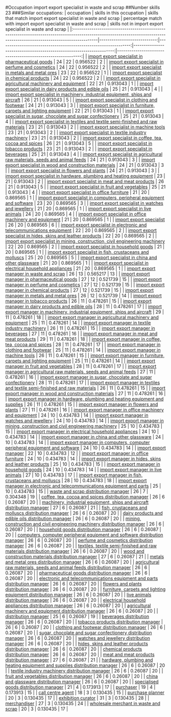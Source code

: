 #Occupation import export specialist in waste and scrap
##Number skills 23
###Similar occupations:
| occupation                                                                                                                                                              |   skills in this occupation |   skills that match import export specialist in waste and scrap |   percentage match with import export specialist in waste and scrap |   skills not in import export specialist in waste and scrap |
|:------------------------------------------------------------------------------------------------------------------------------------------------------------------------|----------------------------:|----------------------------------------------------------------:|--------------------------------------------------------------------:|------------------------------------------------------------:|
| [import export specialist in pharmaceutical goods](import_export_specialist_in_pharmaceutical_goods.md)                                                                 |                          24 |                                                              22 |                                                            0.956522 |                                                           2 |
| [import export specialist in perfume and cosmetics](import_export_specialist_in_perfume_and_cosmetics.md)                                                               |                          24 |                                                              22 |                                                            0.956522 |                                                           2 |
| [import export specialist in metals and metal ores](import_export_specialist_in_metals_and_metal_ores.md)                                                               |                          23 |                                                              22 |                                                            0.956522 |                                                           1 |
| [import export specialist in chemical products](import_export_specialist_in_chemical_products.md)                                                                       |                          24 |                                                              22 |                                                            0.956522 |                                                           2 |
| [import export specialist in agricultural machinery and equipment](import_export_specialist_in_agricultural_machinery_and_equipment.md)                                 |                          22 |                                                              21 |                                                            0.913043 |                                                           1 |
| [import export specialist in dairy products and edible oils](import_export_specialist_in_dairy_products_and_edible_oils.md)                                             |                          25 |                                                              21 |                                                            0.913043 |                                                           4 |
| [import export specialist in machinery, industrial equipment, ships and aircraft](import_export_specialist_in_machinery,_industrial_equipment,_ships_and_aircraft.md)   |                          26 |                                                              21 |                                                            0.913043 |                                                           5 |
| [import export specialist in clothing and footwear](import_export_specialist_in_clothing_and_footwear.md)                                                               |                          24 |                                                              21 |                                                            0.913043 |                                                           3 |
| [import export specialist in furniture, carpets and lighting equipment](import_export_specialist_in_furniture,_carpets_and_lighting_equipment.md)                       |                          22 |                                                              21 |                                                            0.913043 |                                                           1 |
| [import export specialist in sugar, chocolate and sugar confectionery](import_export_specialist_in_sugar,_chocolate_and_sugar_confectionery.md)                         |                          25 |                                                              21 |                                                            0.913043 |                                                           4 |
| [import export specialist in textiles and textile semi-finished and raw materials](import_export_specialist_in_textiles_and_textile_semi-finished_and_raw_materials.md) |                          23 |                                                              21 |                                                            0.913043 |                                                           2 |
| [import export specialist in machine tools](import_export_specialist_in_machine_tools.md)                                                                               |                          23 |                                                              21 |                                                            0.913043 |                                                           2 |
| [import export specialist in textile industry machinery](import_export_specialist_in_textile_industry_machinery.md)                                                     |                          23 |                                                              21 |                                                            0.913043 |                                                           2 |
| [import export specialist in coffee, tea, cocoa and spices](import_export_specialist_in_coffee,_tea,_cocoa_and_spices.md)                                               |                          26 |                                                              21 |                                                            0.913043 |                                                           5 |
| [import export specialist in tobacco products](import_export_specialist_in_tobacco_products.md)                                                                         |                          23 |                                                              21 |                                                            0.913043 |                                                           2 |
| [import export specialist in beverages](import_export_specialist_in_beverages.md)                                                                                       |                          25 |                                                              21 |                                                            0.913043 |                                                           4 |
| [import export specialist in agricultural raw materials, seeds and animal feeds](import_export_specialist_in_agricultural_raw_materials,_seeds_and_animal_feeds.md)     |                          24 |                                                              21 |                                                            0.913043 |                                                           3 |
| [import export specialist in wood and construction materials](import_export_specialist_in_wood_and_construction_materials.md)                                           |                          24 |                                                              21 |                                                            0.913043 |                                                           3 |
| [import export specialist in flowers and plants](import_export_specialist_in_flowers_and_plants.md)                                                                     |                          24 |                                                              21 |                                                            0.913043 |                                                           3 |
| [import export specialist in hardware, plumbing and heating equipment](import_export_specialist_in_hardware,_plumbing_and_heating_equipment.md)                         |                          23 |                                                              21 |                                                            0.913043 |                                                           2 |
| [import export specialist in meat and meat products](import_export_specialist_in_meat_and_meat_products.md)                                                             |                          26 |                                                              21 |                                                            0.913043 |                                                           5 |
| [import export specialist in fruit and vegetables](import_export_specialist_in_fruit_and_vegetables.md)                                                                 |                          25 |                                                              21 |                                                            0.913043 |                                                           4 |
| [import export specialist in office furniture](import_export_specialist_in_office_furniture.md)                                                                         |                          21 |                                                              20 |                                                            0.869565 |                                                           1 |
| [import export specialist in computers, peripheral equipment and software](import_export_specialist_in_computers,_peripheral_equipment_and_software.md)                 |                          23 |                                                              20 |                                                            0.869565 |                                                           3 |
| [import export specialist in watches and jewellery](import_export_specialist_in_watches_and_jewellery.md)                                                               |                          21 |                                                              20 |                                                            0.869565 |                                                           1 |
| [import export specialist in live animals](import_export_specialist_in_live_animals.md)                                                                                 |                          24 |                                                              20 |                                                            0.869565 |                                                           4 |
| [import export specialist in office machinery and equipment](import_export_specialist_in_office_machinery_and_equipment.md)                                             |                          21 |                                                              20 |                                                            0.869565 |                                                           1 |
| [import export specialist](import_export_specialist.md)                                                                                                                 |                          26 |                                                              20 |                                                            0.869565 |                                                           6 |
| [import export specialist in electronic and telecommunications equipment](import_export_specialist_in_electronic_and_telecommunications_equipment.md)                   |                          22 |                                                              20 |                                                            0.869565 |                                                           2 |
| [import export specialist in hides, skins and leather products](import_export_specialist_in_hides,_skins_and_leather_products.md)                                       |                          22 |                                                              20 |                                                            0.869565 |                                                           2 |
| [import export specialist in mining, construction, civil engineering machinery](import_export_specialist_in_mining,_construction,_civil_engineering_machinery.md)       |                          22 |                                                              20 |                                                            0.869565 |                                                           2 |
| [import export specialist in household goods](import_export_specialist_in_household_goods.md)                                                                           |                          21 |                                                              20 |                                                            0.869565 |                                                           1 |
| [import export specialist in  fish, crustaceans and molluscs](import_export_specialist_in__fish,_crustaceans_and_molluscs.md)                                           |                          25 |                                                              20 |                                                            0.869565 |                                                           5 |
| [import export specialist in china and other glassware](import_export_specialist_in_china_and_other_glassware.md)                                                       |                          21 |                                                              20 |                                                            0.869565 |                                                           1 |
| [import export specialist in electrical household appliances](import_export_specialist_in_electrical_household_appliances.md)                                           |                          21 |                                                              20 |                                                            0.869565 |                                                           1 |
| [import export manager in waste and scrap](import_export_manager_in_waste_and_scrap.md)                                                                                 |                          26 |                                                              13 |                                                            0.565217 |                                                          13 |
| [import export manager in pharmaceutical goods](import_export_manager_in_pharmaceutical_goods.md)                                                                       |                          27 |                                                              12 |                                                            0.521739 |                                                          15 |
| [import export manager in perfume and cosmetics](import_export_manager_in_perfume_and_cosmetics.md)                                                                     |                          27 |                                                              12 |                                                            0.521739 |                                                          15 |
| [import export manager in chemical products](import_export_manager_in_chemical_products.md)                                                                             |                          27 |                                                              12 |                                                            0.521739 |                                                          15 |
| [import export manager in metals and metal ores](import_export_manager_in_metals_and_metal_ores.md)                                                                     |                          26 |                                                              12 |                                                            0.521739 |                                                          14 |
| [import export manager in tobacco products](import_export_manager_in_tobacco_products.md)                                                                               |                          26 |                                                              11 |                                                            0.478261 |                                                          15 |
| [import export manager in dairy products and edible oils](import_export_manager_in_dairy_products_and_edible_oils.md)                                                   |                          28 |                                                              11 |                                                            0.478261 |                                                          17 |
| [import export manager in machinery, industrial equipment, ships and aircraft](import_export_manager_in_machinery,_industrial_equipment,_ships_and_aircraft.md)         |                          29 |                                                              11 |                                                            0.478261 |                                                          18 |
| [import export manager in agricultural machinery and equipment](import_export_manager_in_agricultural_machinery_and_equipment.md)                                       |                          25 |                                                              11 |                                                            0.478261 |                                                          14 |
| [import export manager in textile industry machinery](import_export_manager_in_textile_industry_machinery.md)                                                           |                          26 |                                                              11 |                                                            0.478261 |                                                          15 |
| [import export manager in beverages](import_export_manager_in_beverages.md)                                                                                             |                          27 |                                                              11 |                                                            0.478261 |                                                          16 |
| [import export manager in meat and meat products](import_export_manager_in_meat_and_meat_products.md)                                                                   |                          29 |                                                              11 |                                                            0.478261 |                                                          18 |
| [import export manager in coffee, tea, cocoa and spices](import_export_manager_in_coffee,_tea,_cocoa_and_spices.md)                                                     |                          28 |                                                              11 |                                                            0.478261 |                                                          17 |
| [import export manager in clothing and footwear](import_export_manager_in_clothing_and_footwear.md)                                                                     |                          25 |                                                              11 |                                                            0.478261 |                                                          14 |
| [import export manager in machine tools](import_export_manager_in_machine_tools.md)                                                                                     |                          26 |                                                              11 |                                                            0.478261 |                                                          15 |
| [import export manager in furniture, carpets and lighting equipment](import_export_manager_in_furniture,_carpets_and_lighting_equipment.md)                             |                          25 |                                                              11 |                                                            0.478261 |                                                          14 |
| [import export manager in fruit and vegetables](import_export_manager_in_fruit_and_vegetables.md)                                                                       |                          28 |                                                              11 |                                                            0.478261 |                                                          17 |
| [import export manager in agricultural raw materials, seeds and animal feeds](import_export_manager_in_agricultural_raw_materials,_seeds_and_animal_feeds.md)           |                          27 |                                                              11 |                                                            0.478261 |                                                          16 |
| [import export manager in sugar, chocolate and sugar confectionery](import_export_manager_in_sugar,_chocolate_and_sugar_confectionery.md)                               |                          28 |                                                              11 |                                                            0.478261 |                                                          17 |
| [import export manager in textiles and textile semi-finished and raw materials](import_export_manager_in_textiles_and_textile_semi-finished_and_raw_materials.md)       |                          26 |                                                              11 |                                                            0.478261 |                                                          15 |
| [import export manager in wood and construction materials](import_export_manager_in_wood_and_construction_materials.md)                                                 |                          27 |                                                              11 |                                                            0.478261 |                                                          16 |
| [import export manager in hardware, plumbing and heating equipment and supplies](import_export_manager_in_hardware,_plumbing_and_heating_equipment_and_supplies.md)     |                          26 |                                                              11 |                                                            0.478261 |                                                          15 |
| [import export manager in flowers and plants](import_export_manager_in_flowers_and_plants.md)                                                                           |                          27 |                                                              11 |                                                            0.478261 |                                                          16 |
| [import export manager in office machinery and equipment](import_export_manager_in_office_machinery_and_equipment.md)                                                   |                          24 |                                                              10 |                                                            0.434783 |                                                          14 |
| [import export manager in watches and jewellery](import_export_manager_in_watches_and_jewellery.md)                                                                     |                          24 |                                                              10 |                                                            0.434783 |                                                          14 |
| [import export manager in mining, construction and civil engineering machinery](import_export_manager_in_mining,_construction_and_civil_engineering_machinery.md)       |                          25 |                                                              10 |                                                            0.434783 |                                                          15 |
| [import export manager in electrical household appliances](import_export_manager_in_electrical_household_appliances.md)                                                 |                          24 |                                                              10 |                                                            0.434783 |                                                          14 |
| [import export manager in china and other glassware](import_export_manager_in_china_and_other_glassware.md)                                                             |                          24 |                                                              10 |                                                            0.434783 |                                                          14 |
| [import export manager in computers, computer peripheral equipment and software](import_export_manager_in_computers,_computer_peripheral_equipment_and_software.md)     |                          24 |                                                              10 |                                                            0.434783 |                                                          14 |
| [import export manager](import_export_manager.md)                                                                                                                       |                          22 |                                                              10 |                                                            0.434783 |                                                          12 |
| [import export manager in office furniture](import_export_manager_in_office_furniture.md)                                                                               |                          24 |                                                              10 |                                                            0.434783 |                                                          14 |
| [import export manager in hides, skins and leather products](import_export_manager_in_hides,_skins_and_leather_products.md)                                             |                          25 |                                                              10 |                                                            0.434783 |                                                          15 |
| [import export manager in household goods](import_export_manager_in_household_goods.md)                                                                                 |                          24 |                                                              10 |                                                            0.434783 |                                                          14 |
| [import export manager in live animals](import_export_manager_in_live_animals.md)                                                                                       |                          27 |                                                              10 |                                                            0.434783 |                                                          17 |
| [import export manager in fish, crustaceans and molluscs](import_export_manager_in_fish,_crustaceans_and_molluscs.md)                                                   |                          28 |                                                              10 |                                                            0.434783 |                                                          18 |
| [import export manager in electronic and telecommunications equipment and parts](import_export_manager_in_electronic_and_telecommunications_equipment_and_parts.md)     |                          25 |                                                              10 |                                                            0.434783 |                                                          15 |
| [waste and scrap distribution manager](waste_and_scrap_distribution_manager.md)                                                                                         |                          26 |                                                               7 |                                                            0.304348 |                                                          19 |
| [coffee, tea, cocoa and spices distribution manager](coffee,_tea,_cocoa_and_spices_distribution_manager.md)                                                             |                          26 |                                                               6 |                                                            0.26087  |                                                          20 |
| [machinery, industrial equipment, ships and aircraft distribution manager](machinery,_industrial_equipment,_ships_and_aircraft_distribution_manager.md)                 |                          27 |                                                               6 |                                                            0.26087  |                                                          21 |
| [fish, crustaceans and molluscs distribution manager](fish,_crustaceans_and_molluscs_distribution_manager.md)                                                           |                          26 |                                                               6 |                                                            0.26087  |                                                          20 |
| [dairy products and edible oils distribution manager](dairy_products_and_edible_oils_distribution_manager.md)                                                           |                          26 |                                                               6 |                                                            0.26087  |                                                          20 |
| [mining, construction and civil engineering machinery distribution manager](mining,_construction_and_civil_engineering_machinery_distribution_manager.md)               |                          26 |                                                               6 |                                                            0.26087  |                                                          20 |
| [household goods distribution manager](household_goods_distribution_manager.md)                                                                                         |                          26 |                                                               6 |                                                            0.26087  |                                                          20 |
| [computers, computer peripheral equipment and software distribution manager](computers,_computer_peripheral_equipment_and_software_distribution_manager.md)             |                          26 |                                                               6 |                                                            0.26087  |                                                          20 |
| [perfume and cosmetics distribution manager](perfume_and_cosmetics_distribution_manager.md)                                                                             |                          26 |                                                               6 |                                                            0.26087  |                                                          20 |
| [textiles, textile semi-finished and raw materials distribution manager](textiles,_textile_semi-finished_and_raw_materials_distribution_manager.md)                     |                          26 |                                                               6 |                                                            0.26087  |                                                          20 |
| [wood and construction materials distribution manager](wood_and_construction_materials_distribution_manager.md)                                                         |                          27 |                                                               6 |                                                            0.26087  |                                                          21 |
| [metals and metal ores distribution manager](metals_and_metal_ores_distribution_manager.md)                                                                             |                          26 |                                                               6 |                                                            0.26087  |                                                          20 |
| [agricultural raw materials, seeds and animal feeds distribution manager](agricultural_raw_materials,_seeds_and_animal_feeds_distribution_manager.md)                   |                          26 |                                                               6 |                                                            0.26087  |                                                          20 |
| [pharmaceutical goods distribution manager](pharmaceutical_goods_distribution_manager.md)                                                                               |                          26 |                                                               6 |                                                            0.26087  |                                                          20 |
| [electronic and telecommunications equipment and parts distribution manager](electronic_and_telecommunications_equipment_and_parts_distribution_manager.md)             |                          26 |                                                               6 |                                                            0.26087  |                                                          20 |
| [flowers and plants distribution manager](flowers_and_plants_distribution_manager.md)                                                                                   |                          26 |                                                               6 |                                                            0.26087  |                                                          20 |
| [furniture, carpets and lighting equipment distribution manager](furniture,_carpets_and_lighting_equipment_distribution_manager.md)                                     |                          26 |                                                               6 |                                                            0.26087  |                                                          20 |
| [live animals distribution manager](live_animals_distribution_manager.md)                                                                                               |                          26 |                                                               6 |                                                            0.26087  |                                                          20 |
| [electrical household appliances distribution manager](electrical_household_appliances_distribution_manager.md)                                                         |                          26 |                                                               6 |                                                            0.26087  |                                                          20 |
| [agricultural machinery and equipment distribution manager](agricultural_machinery_and_equipment_distribution_manager.md)                                               |                          26 |                                                               6 |                                                            0.26087  |                                                          20 |
| [distribution manager](distribution_manager.md)                                                                                                                         |                          25 |                                                               6 |                                                            0.26087  |                                                          19 |
| [beverages distribution manager](beverages_distribution_manager.md)                                                                                                     |                          26 |                                                               6 |                                                            0.26087  |                                                          20 |
| [tobacco products distribution manager](tobacco_products_distribution_manager.md)                                                                                       |                          26 |                                                               6 |                                                            0.26087  |                                                          20 |
| [clothing and footwear distribution manager](clothing_and_footwear_distribution_manager.md)                                                                             |                          26 |                                                               6 |                                                            0.26087  |                                                          20 |
| [sugar, chocolate and sugar confectionery distribution manager](sugar,_chocolate_and_sugar_confectionery_distribution_manager.md)                                       |                          26 |                                                               6 |                                                            0.26087  |                                                          20 |
| [watches and jewellery distribution manager](watches_and_jewellery_distribution_manager.md)                                                                             |                          26 |                                                               6 |                                                            0.26087  |                                                          20 |
| [hides, skins and leather products distribution manager](hides,_skins_and_leather_products_distribution_manager.md)                                                     |                          26 |                                                               6 |                                                            0.26087  |                                                          20 |
| [chemical products distribution manager](chemical_products_distribution_manager.md)                                                                                     |                          26 |                                                               6 |                                                            0.26087  |                                                          20 |
| [meat and meat products distribution manager](meat_and_meat_products_distribution_manager.md)                                                                           |                          27 |                                                               6 |                                                            0.26087  |                                                          21 |
| [hardware, plumbing and heating equipment and supplies distribution manager](hardware,_plumbing_and_heating_equipment_and_supplies_distribution_manager.md)             |                          26 |                                                               6 |                                                            0.26087  |                                                          20 |
| [textile industry machinery distribution manager](textile_industry_machinery_distribution_manager.md)                                                                   |                          26 |                                                               6 |                                                            0.26087  |                                                          20 |
| [fruit and vegetables distribution manager](fruit_and_vegetables_distribution_manager.md)                                                                               |                          26 |                                                               6 |                                                            0.26087  |                                                          20 |
| [china and glassware distribution manager](china_and_glassware_distribution_manager.md)                                                                                 |                          26 |                                                               6 |                                                            0.26087  |                                                          20 |
| [specialised goods distribution manager](specialised_goods_distribution_manager.md)                                                                                     |                          21 |                                                               4 |                                                            0.173913 |                                                          17 |
| [purchaser](purchaser.md)                                                                                                                                               |                          19 |                                                               4 |                                                            0.173913 |                                                          15 |
| [call centre agent](call_centre_agent.md)                                                                                                                               |                          18 |                                                               3 |                                                            0.130435 |                                                          15 |
| [purchase planner](purchase_planner.md)                                                                                                                                 |                          20 |                                                               3 |                                                            0.130435 |                                                          17 |
| [exhibition curator](exhibition_curator.md)                                                                                                                             |                          31 |                                                               3 |                                                            0.130435 |                                                          28 |
| [merchandiser](merchandiser.md)                                                                                                                                         |                          27 |                                                               3 |                                                            0.130435 |                                                          24 |
| [wholesale merchant in waste and scrap](wholesale_merchant_in_waste_and_scrap.md)                                                                                       |                          20 |                                                               3 |                                                            0.130435 |                                                          17 |
